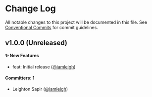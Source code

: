 # Change Log

All notable changes to this project will be documented in this file. See [Conventional Commits](https://conventionalcommits.org/) for commit guidelines.

## v1.0.0 (Unreleased)

#### ✨ New Features
- feat: Initial release ([@iamleigh](https://github.com/iamleigh))

#### Committers: 1
- Leighton Sapir ([@iamleigh](https://github.com/iamleigh))
